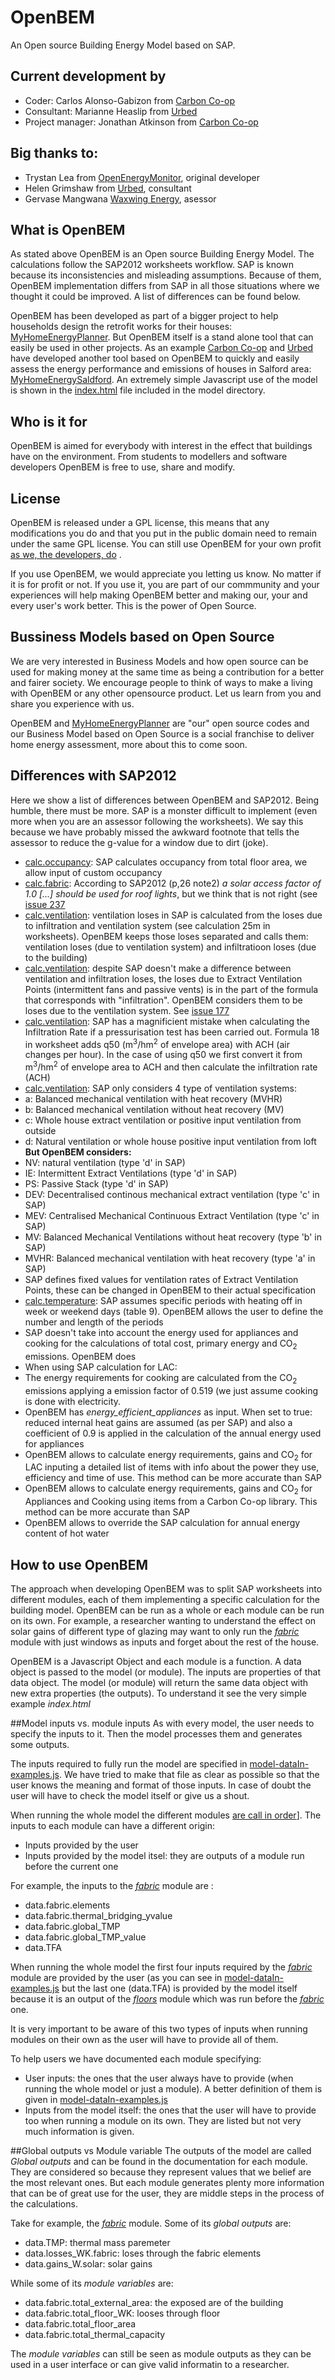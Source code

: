 # OpenBEM

An Open source Building Energy Model based on SAP.

## Current development by 

- Coder: Carlos Alonso-Gabizon from [Carbon Co-op](http://carbon.coop/)
- Consultant: Marianne Heaslip from [Urbed](http://urbed.coop/)
- Project manager: Jonathan Atkinson from [Carbon Co-op](http://carbon.coop/) 

## Big thanks to:

- Trystan Lea from [OpenEnergyMonitor](https://openenergymonitor.org/), original developer 
- Helen Grimshaw from [Urbed](http://urbed.coop/), consultant 
- Gervase Mangwana [Waxwing Energy](https://uk.linkedin.com/in/gervasecooke), asessor

## What is OpenBEM

As stated above OpenBEM is an Open source Building Energy Model. The calculations follow the SAP2012 worksheets workflow. SAP is known because its inconsistencies and misleading assumptions. Because of them, OpenBEM implementation differs from SAP in all those situations where we thought it could be improved. A list of differences can be found below.

OpenBEM has been developed as part of a bigger project to help households design the retrofit works for their houses: [MyHomeEnergyPlanner](https://github.com/emoncms/MyHomeEnergyPlanner/). But OpenBEM itself is a stand alone tool that can easily be used in other projects. As an example [Carbon Co-op](http://carbon.coop/) and [Urbed](http://urbed.coop/) have developed another tool based on OpenBEM to quickly and easily assess the energy performance and emissions of houses in Salford area: [MyHomeEnergySaldford](http://myhomeenergysalford.carbon.coop/). An extremely simple Javascript use of the model is shown in the [index.html](https://github.com/emoncms/MyHomeEnergyPlanner/blob/development/Modules/assessment/js/model/index.html) file included in the model directory.

## Who is it for

OpenBEM is aimed for everybody with interest in the effect that buildings have on the environment. From students to modellers and software developers OpenBEM is free to use, share and modify. 

## License

OpenBEM is released under a GPL license, this means that any modifications you do and that you put in the public domain need to remain under the same GPL license. You can still use OpenBEM for your own profit [as we, the developers, do](http://carbon.coop/content/household-energy-assessment)  . 

If you use OpenBEM, we would appreciate you letting us know. No matter if it is for profit or not. If you use it, you are part of our commmunity and your experiences will help making OpenBEM better and making our, your and every user's work better. This is the power of Open Source.

## Bussiness Models based on Open Source

We are very interested in Business Models and how open source can be used for making money at the same time as being a contribution for a better and fairer society. We encourage people to think of ways to make a living with OpenBEM or any other opensource product. Let us learn from you and share you experience with us. 

OpenBEM and [MyHomeEnergyPlanner](https://github.com/emoncms/MyHomeEnergyPlanner/) are "our" open source codes and our Business Model based on Open Source is a social franchise to deliver home energy assessment, more about this to come soon.

## Differences with SAP2012

Here we show a list of differences between OpenBEM and SAP2012. Being humble, there must be more. SAP is a monster difficult to implement (even more when you are an assessor following the worksheets). We say this because we have probably missed the awkward footnote that tells the assessor to reduce the g-value for a window due to dirt (joke).

 - [calc.occupancy](https://github.com/emoncms/MyHomeEnergyPlanner/blob/development/Modules/assessment/js/model/model-r10.js#L158): SAP calculates occupancy from total floor area, we allow input of custom occupancy
 - [calc.fabric](https://github.com/emoncms/MyHomeEnergyPlanner/blob/development/Modules/assessment/js/model/model-r10.js#L234): According to SAP2012 (p,26 note2) *a solar access factor of 1.0 [...] should be used for roof lights*, but we think that is not right (see [issue 237](https://github.com/emoncms/MyHomeEnergyPlanner/issues/237 )
 - [calc.ventilation](https://github.com/emoncms/MyHomeEnergyPlanner/blob/development/Modules/assessment/js/model/model-r10.js#L461): ventilation loses in SAP is calculated from the loses due to infiltration and ventilation system (see calculation 25m in worksheets). OpenBEM keeps those loses separated and calls them: ventilation loses (due to ventilation system) and infiltratioon loses (due to the building)
 - [calc.ventilation](https://github.com/emoncms/MyHomeEnergyPlanner/blob/development/Modules/assessment/js/model/model-r10.js#L461): despite SAP doesn't make a difference between ventilation and infiltration loses, the loses due to Extract Ventilation Points (intermittent fans and passive vents) is in the part of the formula that corresponds with "infiltration". OpenBEM considers them to be loses due to the ventilation system. See [issue 177](https://github.com/emoncms/MyHomeEnergyPlanner/issues/177)
 - [calc.ventilation](https://github.com/emoncms/MyHomeEnergyPlanner/blob/development/Modules/assessment/js/model/model-r10.js#L461): SAP has a magnificient mistake when calculating the Infiltration Rate if a pressurisation test has been carried out. Formula 18 in worksheet adds q50 (m<sup>3</sup>/hm<sup>2</sup> of envelope area) with ACH (air changes per hour). In the case of using q50 we first convert it from m<sup>3</sup>/hm<sup>2</sup> of envelope area to ACH and then calculate the infiltration rate (ACH) 
 -  [calc.ventilation](https://github.com/emoncms/MyHomeEnergyPlanner/blob/development/Modules/assessment/js/model/model-r10.js#L461): SAP only considers 4 type of ventilation systems:
  - a: Balanced mechanical ventilation with heat recovery (MVHR)
  - b: Balanced mechanical ventilation without heat recovery (MV)
  - c: Whole house extract ventilation or positive input ventilation from outside
  - d: Natural ventilation or whole house positive input ventilation from loft
**But OpenBEM considers:** 
  - NV: natural ventilation (type 'd' in SAP)
  - IE: Intermittent Extract Ventilations (type 'd' in SAP)
  - PS: Passive Stack (type 'd' in SAP)
  - DEV: Decentralised continous mechanical extract ventilation (type 'c' in SAP)
  - MEV: Centralised Mechanical Continuous Extract Ventilation (type 'c' in SAP)
  - MV: Balanced Mechanical Ventilations without heat recovery (type 'b' in SAP)
  - MVHR: Balanced mechanical ventilation with heat recovery (type 'a' in SAP)
 - SAP defines fixed values for ventilation rates of Extract Ventilation Points, these can be changed in OpenBEM to their actual specification
 - [calc.temperature](https://github.com/emoncms/MyHomeEnergyPlanner/blob/development/Modules/assessment/js/model/model-r10.js#L708): SAP assumes specific periods with heating off in week or weekend days (table 9). OpenBEM allows the user to define the number and length of the periods
 - SAP doesn't take into account the energy used for appliances and cooking for the calculations of total cost, primary energy and CO<sub>2</sub> emissions. OpenBEM does
 - When using SAP calculation for LAC: 
  - The energy requirements for cooking are calculated from the CO<sub>2</sub> emissions applying a emission factor of 0.519 (we just assume cooking is done with electricity. 
 - OpenBEM has *energy_efficient_appliances* as input. When set to true: reduced internal heat gains are assumed (as per SAP) and also a coefficient of 0.9 is applied in the calculation of the annual energy used for appliances
 - OpenBEM allows to calculate energy requirements, gains and CO<sub>2</sub> for LAC inputing a detailed list of items with info about the power they use, efficiency and time of use. This method can be more accurate than SAP
 - OpenBEM allows to calculate energy requirements, gains and CO<sub>2</sub> for Appliances and Cooking using items from a Carbon Co-op library. This method can be more accurate than SAP
 - OpenBEM allows to override the SAP calculation for annual energy content of hot water



## How to use OpenBEM

The approach when developing OpenBEM was to split SAP worksheets into different modules, each of them implementing a specific calculation for the building model. OpenBEM can be run as a whole or each module can be run on its own. For example, a researcher wanting to understand the effect on solar gains of different type of glazing may want to only run the [*fabric*](https://github.com/emoncms/MyHomeEnergyPlanner/blob/development/Modules/assessment/js/model/model-r10.js#L234) module with just windows as inputs and forget about the rest of the house.

OpenBEM is a Javascript Object and each module is a function. A data object is passed to the model (or module). The inputs are properties of that data object. The model (or module) will return the same data object with new extra properties (the outputs). To understand it see the very simple example _index.html_ 

##Model inputs vs. module inputs
As with every model, the user needs to specify the inputs to it. Then the model processes them and generates some outputs. 

The inputs required to fully run the model are specified in [model-dataIn-examples.js](https://github.com/emoncms/MyHomeEnergyPlanner/blob/development/Modules/assessment/js/model/model-dataIn-examples.js). We have tried to make that file as clear as possible so that the user knows the meaning and format of those inputs. In case of doubt the user will have to check the model itself or give us a shout.

When running the whole model the different modules [are call in order](https://github.com/emoncms/MyHomeEnergyPlanner/blob/development/Modules/assessment/js/model/model-r10.js#L38)]. The inputs to each module can have a different origin:

- Inputs provided by the user
- Inputs provided by the model itsel: they are outputs of a module run before the current one

For example, the inputs to the [*fabric*](https://github.com/emoncms/MyHomeEnergyPlanner/blob/development/Modules/assessment/js/model/model-r10.js#L234) module are :

- data.fabric.elements
- data.fabric.thermal_bridging_yvalue
- data.fabric.global_TMP
- data.fabric.global_TMP_value
- data.TFA

When running the whole model the first four inputs required by the [*fabric*](https://github.com/emoncms/MyHomeEnergyPlanner/blob/development/Modules/assessment/js/model/model-r10.js#L234) module are provided by the user (as you can see in [model-dataIn-examples.js](https://github.com/emoncms/MyHomeEnergyPlanner/blob/development/Modules/assessment/js/model/model-dataIn-examples.js)  but the last one (data.TFA) is provided by the model itself because it is an output of the [*floors*](https://github.com/emoncms/MyHomeEnergyPlanner/blob/development/Modules/assessment/js/model/model-r10.js#L129) module which was run before the [*fabric*](https://github.com/emoncms/MyHomeEnergyPlanner/blob/development/Modules/assessment/js/model/model-r10.js#L234) one.

It is very important to be aware of this two types of inputs when running modules on their own as the user will have to provide all of them.

To help users we have documented each module specifying:

- User inputs: the ones that the user always have to provide (when running the whole model or just a module). A better definition of them is given in [model-dataIn-examples.js](https://github.com/emoncms/MyHomeEnergyPlanner/blob/development/Modules/assessment/js/model/model-dataIn-examples.js)
- Inputs from the model itself: the ones that the user will have to provide too when running a module on its own. They are listed but not very much information is given.

##Global outputs vs Module variable
The outputs of the model are called *Global outputs* and can be found in the documentation for each module. They are considered so because they represent values that we belief are the most relevant ones. But each module generates plenty more information that can be of great use for the user, they are middle steps in the process of the calculations.

Take for example, the [*fabric*](https://github.com/emoncms/MyHomeEnergyPlanner/blob/development/Modules/assessment/js/model/model-r10.js#L234) module. Some of its *global outputs* are:

- data.TMP: thermal mass paremeter
- data.losses_WK.fabric: loses through the fabric elements
- data.gains_W.solar: solar gains

While some of its *module variables* are:

- data.fabric.total_external_area: the exposed are of the building
- data.fabric.total_floor_WK: looses through floor
- data.fabric.total_floor_area
- data.fabric.total_thermal_capacity
 
The *module variables* can still be seen as module outputs as they can be used in a user interface or can give valid informatin to a researcher.

